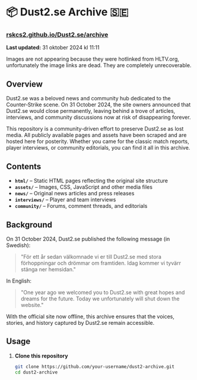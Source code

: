 # 📦 Dust2.se Archive 🇸🇪

### [rskcs2.github.io/Dust2.se/archive](https://rskcs2.github.io/Dust2.se/archive)

**Last updated:** 31 oktober 2024 kl 11:11

Images are not appearing because they were hotlinked from HLTV.org, unfortunately the image links are dead. They are completely unrecoverable.

## Overview

Dust2.se was a beloved news and community hub dedicated to the Counter‑Strike scene. On 31 October 2024, the site owners announced that Dust2.se would close permanently, leaving behind a trove of articles, interviews, and community discussions now at risk of disappearing forever.

This repository is a community‑driven effort to preserve Dust2.se as lost media. All publicly available pages and assets have been scraped and are hosted here for posterity. Whether you came for the classic match reports, player interviews, or community editorials, you can find it all in this archive.

## Contents

- **`html/`** – Static HTML pages reflecting the original site structure
- **`assets/`** – Images, CSS, JavaScript and other media files
- **`news/`** – Original news articles and press releases
- **`interviews/`** – Player and team interviews
- **`community/`** – Forums, comment threads, and editorials

## Background

On 31 October 2024, Dust2.se published the following message (in Swedish):

> "För ett år sedan välkomnade vi er till Dust2.se med stora förhoppningar och drömmar om framtiden. Idag kommer vi tyvärr stänga ner hemsidan."

In English:

> "One year ago we welcomed you to Dust2.se with great hopes and dreams for the future. Today we unfortunately will shut down the website."

With the official site now offline, this archive ensures that the voices, stories, and history captured by Dust2.se remain accessible.

## Usage

1. **Clone this repository**  
   ```bash
   git clone https://github.com/your‑username/dust2‑archive.git
   cd dust2‑archive
